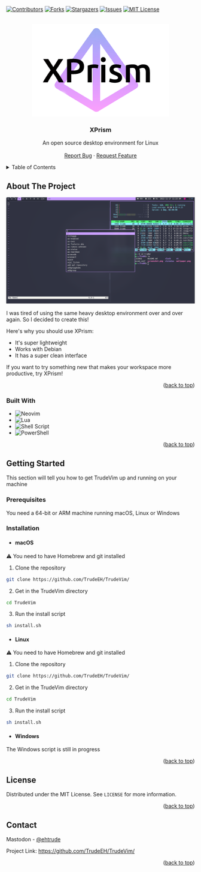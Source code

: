<a name="readme-top"></a>

[![Contributors][contributors-shield]][contributors-url]
[![Forks][forks-shield]][forks-url]
[![Stargazers][stars-shield]][stars-url]
[![Issues][issues-shield]][issues-url]
[![MIT License][license-shield]][license-url]

<!-- PROJECT LOGO -->
<br />
<div align="center">
  <a href="https://github.com/TrudeEH/XPrism">
    <img src="XPrism.png" alt="Logo" width="366" height="246">
  </a>

  <h3 align="center">XPrism</h3>

  <p align="center">
    An open source desktop environment for Linux
    <br />
    <br />
    <a href="https://github.com/TrudeEH/XPrism/issues">Report Bug</a>
    ·
    <a href="https://github.com/TrudeEH/XPrism/issues">Request Feature</a>
  </p>
</div>

<!-- TABLE OF CONTENTS -->
<details>
  <summary>Table of Contents</summary>
  <ol>
    <li>
      <a href="#about-the-project">About The Project</a>
      <ul>
        <li><a href="#built-with">Built With</a></li>
      </ul>
    </li>
    <li>
      <a href="#getting-started">Getting Started</a>
      <ul>
        <li><a href="#prerequisites">Prerequisites</a></li>
        <li><a href="#installation">Installation</a></li>
      </ul>
    </li>
    <li><a href="#license">License</a></li>
    <li><a href="#contact">Contact</a></li>
  </ol>
</details>



<!-- ABOUT THE PROJECT -->
## About The Project

![XPrism Screen Shot][product-screenshot]

I was tired of using the same heavy desktop environment over and over again. So I decided to create this!

Here's why you should use XPrism:
* It's super lightweight
* Works with Debian
* It has a super clean interface

If you want to try something new that makes your workspace more productive, try XPrism!

<p align="right">(<a href="#readme-top">back to top</a>)</p>

### Built With

* ![Neovim](https://img.shields.io/badge/NeoVim-%2357A143.svg?&style=for-the-badge&logo=neovim&logoColor=white)
* ![Lua](https://img.shields.io/badge/lua-%232C2D72.svg?style=for-the-badge&logo=lua&logoColor=white)
* ![Shell Script](https://img.shields.io/badge/shell_script-%23121011.svg?style=for-the-badge&logo=gnu-bash&logoColor=white)
* ![PowerShell](https://img.shields.io/badge/PowerShell-%235391FE.svg?style=for-the-badge&logo=powershell&logoColor=white)

<p align="right">(<a href="#readme-top">back to top</a>)</p>



<!-- GETTING STARTED -->
## Getting Started

This section will tell you how to get TrudeVim up and running on your machine

### Prerequisites

You need a 64-bit or ARM machine running macOS, Linux or Windows

### Installation

* #### macOS
:warning: You need to have Homebrew and git installed
1. Clone the repository
```sh
git clone https://github.com/TrudeEH/TrudeVim/
```
2. Get in the TrudeVim directory
```sh
cd TrudeVim
```
3. Run the install script
```sh
sh install.sh
```

* #### Linux
:warning: You need to have Homebrew and git installed
1. Clone the repository
```sh
git clone https://github.com/TrudeEH/TrudeVim/
```
2. Get in the TrudeVim directory
```sh
cd TrudeVim
```
3. Run the install script
```sh
sh install.sh
```

* #### Windows
The Windows script is still in progress

<p align="right">(<a href="#readme-top">back to top</a>)</p>



<!-- LICENSE -->
## License

Distributed under the MIT License. See `LICENSE` for more information.

<p align="right">(<a href="#readme-top">back to top</a>)</p>


<!-- CONTACT -->
## Contact

Mastodon - [@ehtrude](https://techhub.social/@ehtrude)

Project Link: https://github.com/TrudeEH/TrudeVim/

<p align="right">(<a href="#readme-top">back to top</a>)</p>


[contributors-shield]: https://img.shields.io/github/contributors/TrudeEH/TrudeVim.svg?style=for-the-badge
[contributors-url]: https://github.com/TrudeEH/TrudeVim/graphs/contributors
[forks-shield]: https://img.shields.io/github/forks/TrudeEH/TrudeVim.svg?style=for-the-badge
[forks-url]: https://github.com/TrudeEH/TrudeVim/network/members
[stars-shield]: https://img.shields.io/github/stars/TrudeEH/TrudeVim.svg?style=for-the-badge
[stars-url]: https://github.com/TrudeEH/TrudeVim/stargazers
[issues-shield]: https://img.shields.io/github/issues/TrudeEH/TrudeVim.svg?style=for-the-badge
[issues-url]: https://github.com/TrudeEH/TrudeVim/issues
[license-shield]: https://img.shields.io/github/license/TrudeEH/TrudeVim.svg?style=for-the-badge
[license-url]: https://github.com/TrudeEH/TrudeVim/blob/main/LICENSE
[product-screenshot]: https://github.com/TrudeEH/XPrism/blob/main/screenshot.png
